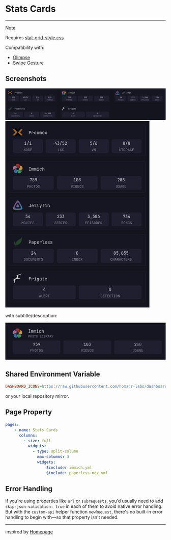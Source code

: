 # Stats Cards
---
> [!NOTE]
>
> Requires [stat-grid-style.css](/styles/stat-grid-style.css)
>
> Compatibility with:
> - [Glimpse](https://github.com/ralphocdol/glance-micro-scripts/blob/main/glimpse/README.md)
> - [Swipe Gesture](https://github.com/ralphocdol/glance-micro-scripts/blob/main/swipe-left-and-right/README.md)

## Screenshots
![desktop](preview1.png)
![mobile](preview2.png)

with subtitle/description:

![subtitled](preview3.png)

## Shared Environment Variable
```ini
DASHBOARD_ICONS=https://raw.githubusercontent.com/homarr-labs/dashboard-icons/refs/heads/main
```
or your local repository mirror.

## Page Property
```yml
pages:
    - name: Stats Cards
      columns:
        - size: full
          widgets:
            - type: split-column
              max-columns: 3
              widgets:
                  $include: immich.yml
                  $include: paperless-ngx.yml
```

## Error Handling
If you're using properties like `url` or `subrequests`, you'd usually need to add `skip-json-validation: true` in each of them to avoid native error handling. But with the `custom-api` helper function `newRequest`, there's no built-in error handling to begin with—so that property isn't needed.

---

inspired by [Homepage](https://gethomepage.dev/)